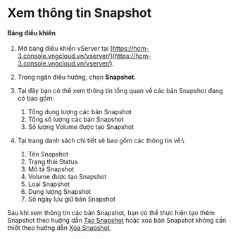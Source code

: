 # Xem thông tin Snapshot

#### Bảng điều khiển <a href="#xemthongtinsnapshot-bangdieukhien" id="xemthongtinsnapshot-bangdieukhien"></a>

1. Mở bảng điều khiển vServer tại [https://hcm-3.console.vngcloud.vn/vserver/](https://hcm-3.console.vngcloud.vn/vserver/).
2. Trong ngăn điều hướng, chọn **Snapshot**.
3. Tại đây bạn có thể xem thông tin tổng quan về các bản Snapshot đang có bao gồm:&#x20;
   1. Tổng dung lượng các bản Snapshot
   2. Tổng số lượng các bản Snapshot
   3. Số lượng Volume được tạo Snapshot
4. Tại trang danh sách chi tiết sẽ bao gồm các thông tin về:\

   1. Tên Snapshot
   2. Trạng thái Status
   3. Mô tả Snapshot
   4. Volume được tạo Snapshot
   5. Loại Snapshot
   6. Dung lượng Snapshot
   7. Số ngày lưu giữ bản Snapshot

Sau khi xem thông tin các bản Snapshot, bạn có thể thực hiện tạo thêm Snapshot theo hướng dẫn [Tạo Snapshot](https://docs.vngcloud.vn/pages/viewpage.action?pageId=64554084) hoặc xoá bản Snapshot không cần thiết theo hướng dẫn [Xóa Snapshot](xoa-snapshot.md).
